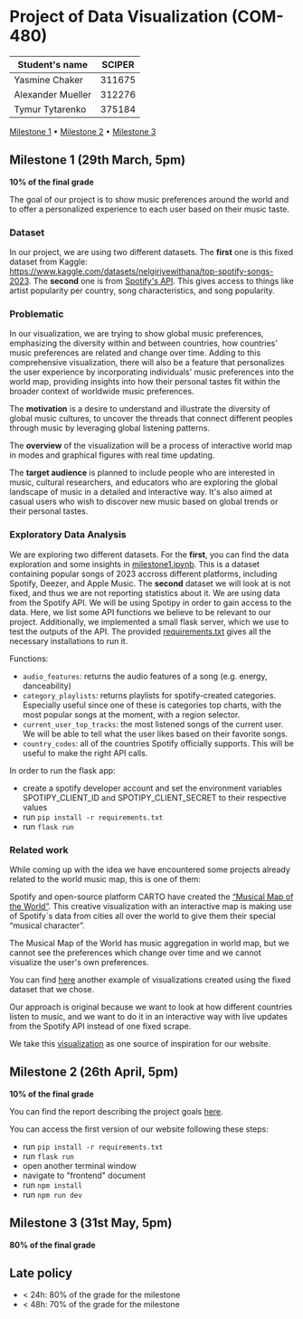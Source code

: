 # Project of Data Visualization (COM-480)

| Student's name | SCIPER |
| -------------- | ------ |
| Yasmine Chaker | 311675 |
| Alexander Mueller | 312276 |
| Tymur Tytarenko | 375184 |

[Milestone 1](#milestone-1) • [Milestone 2](#milestone-2) • [Milestone 3](#milestone-3)

## Milestone 1 (29th March, 5pm)

**10% of the final grade**

The goal of our project is to show music preferences around the world and to offer a personalized experience to each user based on their music taste. 

### Dataset

In our project, we are using two different datasets.
The **first** one is this fixed dataset from Kaggle: https://www.kaggle.com/datasets/nelgiriyewithana/top-spotify-songs-2023.
The **second** one is from [Spotify's API](https://developer.spotify.com/documentation/web-api). This gives access to things like artist popularity per country, song characteristics, and song popularity. 

### Problematic

In our visualization, we are trying to show global music preferences, emphasizing the diversity within and between countries, how countries' music preferences are related and change over time. Adding to this comprehensive visualization, there will also be a feature that personalizes the user experience by incorporating individuals' music preferences into the world map, providing insights into how their personal tastes fit within the broader context of worldwide music preferences.

The **motivation** is a desire to understand and illustrate the diversity of global music cultures, to uncover the threads that connect different peoples through music  by leveraging global listening patterns.

The **overview** of the visualization will be a process of interactive world map in modes and graphical figures with real time updating.

The **target audience** is planned to include people who are interested in music, cultural researchers, and educators who are exploring the global landscape of music in a detailed and interactive way. It's also aimed at casual users who wish to discover new music based on global trends or their personal tastes.

### Exploratory Data Analysis

We are exploring two different datasets. For the **first**, you can find the data exploration and some insights in [milestone1.ipynb](milestone1.ipynb). This is a dataset containing popular songs of 2023 accross different platforms, including Spotify, Deezer, and Apple Music. The **second** dataset we will look at is not fixed, and thus we are not reporting statistics about it. We are using data from the Spotify API. We will be using Spotipy in order to gain access to the data. Here, we list some API functions we believe to be relevant to our project. Additionally, we implemented a small flask server, which we use to test the outputs of the API. The provided [requirements.txt](requirements.txt) gives all the necessary installations to run it.   

Functions:
- `audio_features`: returns the audio features of a song (e.g. energy, danceability)
- `category_playlists`: returns playlists for spotify-created categories. Especially useful since one of these is categories top charts, with the most popular songs at the moment, with a region selector. 
- `current_user_top_tracks`: the most listened songs of the current user. We will be able to tell what the user likes based on their favorite songs.
- `country_codes`: all of the countries Spotify officially supports. This will be useful to make the right API calls. 

 In order to run the flask app:
 - create a spotify developer account and set the environment variables SPOTIPY_CLIENT_ID and SPOTIPY_CLIENT_SECRET to their respective values
 - run `pip install -r requirements.txt`
 - run `flask run`

### Related work

While coming up with the idea we have encountered some projects already related to the world music map, this is one of them:

 Spotify and open-source platform CARTO have created the [“Musical Map of the World”](https://community.spotify.com/t5/App-Features/Spotify-s-NEW-Musical-Map-of-the-World-2-0/td-p/1519929). This creative visualization with an interactive map is making use of Spotify´s data from cities all over the world to give them their special “musical character”.

The Musical Map of the World has music aggregation in world map, but we cannot see the preferences which change over time and we cannot visualize the user's own preferences.

You can find [here](https://towardsdatascience.com/country-wise-visual-analysis-of-music-taste-using-spotify-api-seaborn-in-python-77f5b749b421) another example of visualizations created using the fixed dataset that we chose.

Our approach is original because we want to look at how different countries listen to music, and we want to do it in an interactive way with live updates from the Spotify API instead of one fixed scrape. 

We take this [visualization](https://public.tableau.com/views/MakeoverMonday-Week44-BankHolidays/BankHolidays?%3AshowVizHome=no) as one source of inspiration for our website.

## Milestone 2 (26th April, 5pm)

**10% of the final grade**

You can find the report describing the project goals [here](milestone2.pdf).

You can access the first version of our website following these steps:
- run `pip install -r requirements.txt`
- run `flask run`
- open another terminal window
- navigate to "frontend" document
- run `npm install`
- run `npm run dev`



## Milestone 3 (31st May, 5pm)

**80% of the final grade**


## Late policy

- < 24h: 80% of the grade for the milestone
- < 48h: 70% of the grade for the milestone

